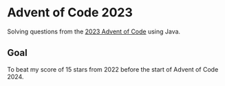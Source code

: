 # Advent of Code 2023
Solving questions from the [2023 Advent of Code](https://adventofcode.com/2023) using Java. 

## Goal
To beat my score of 15 stars from 2022 before the start of Advent of Code 2024. 
